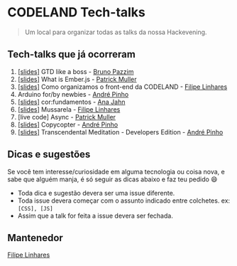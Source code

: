 # CODELAND Tech-talks

> Um local para organizar todas as talks da nossa Hackevening.

## Tech-talks que já ocorreram

1. [[slides]](slides/1-GTD-like-a-boss.pdf) GTD like a boss - [Bruno Pazzim][bruno]
2. [[slides]](slides/2-what-is-emberjs.pdf) What is Ember.js - [Patrick Muller][patrick]
3. [[slides]](slides/3-organizando-o-front.pdf) Como organizamos o front-end da CODELAND - [Filipe Linhares][filipe]
4. Arduino for/by newbies - [André Pinho][andre]
5. [[slides]](slides/4-cor-fundamentos.pdf) cor:fundamentos - [Ana Jahn][ana]
6. [[slides]](slides/5-mussarela.pdf) Mussarela - [Filipe Linhares][filipe]
7. [live code] Async - [Patrick Muller][patrick]
8. [[slides]](slides/8-copycopter.pdf) Copycopter - [André Pinho][andre]
9. [[slides]](slides/9-transcendental-meditation-developers-edition.pdf) Transcendental Meditation - Developers Edition - [André Pinho][andre]

## Dicas e sugestões

Se você tem interesse/curiosidade em alguma tecnologia ou coisa nova, e sabe que alguém manja, é só seguir as dicas abaixo e faz teu pedido :smile:

- Toda dica e sugestão devera ser uma issue diferente.
- Toda issue devera começar com o assunto indicado entre colchetes. ex: `[CSS], [JS]`
- Assim que a talk for feita a issue devera ser fechada.

## Mantenedor
  [Filipe Linhares][filipe]

[filipe]:      http://twitter.com/ofilipelinhares
[bruno]:       https://twitter.com/brunopazzim
[patrick]:     https://twitter.com/patriick_em
[andre]:       https://github.com/andrepinho
[sergio]:      https://twitter.com/orkut_br
[gabriel]:     https://twitter.com/gabecarpenedo
[ana]:         https://twitter.com/anacarlotajahn
